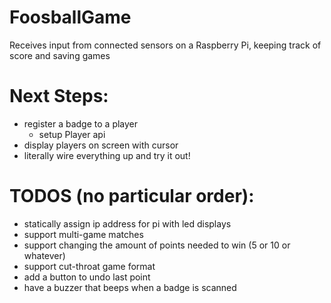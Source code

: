 # FoosballGame
Receives input from connected sensors on a Raspberry Pi, keeping track of score and saving games

# Next Steps:
- register a badge to a player
  - setup Player api
- display players on screen with cursor
- literally wire everything up and try it out!

# TODOS (no particular order):
- statically assign ip address for pi with led displays
- support multi-game matches
- support changing the amount of points needed to win (5 or 10 or whatever)
- support cut-throat game format
- add a button to undo last point
- have a buzzer that beeps when a badge is scanned

